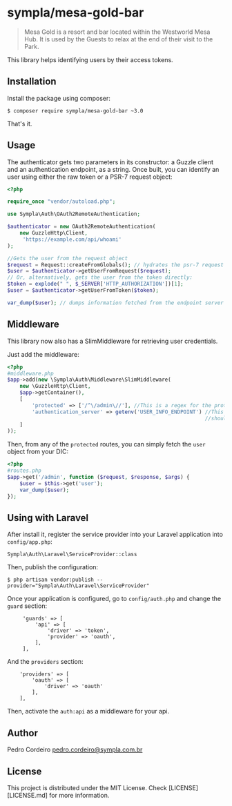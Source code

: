 # sympla/mesa-gold-bar

> Mesa Gold is a resort and bar located within the Westworld Mesa Hub.
> It is used by the Guests to relax at the end of their visit to the Park.

This library helps identifying users by their access tokens.

## Installation

Install the package using composer:

    $ composer require sympla/mesa-gold-bar ~3.0

That's it.

## Usage

The authenticator gets two parameters in its constructor: a Guzzle client and an
authentication endpoint, as a string. Once built, you can identify an user
using either the raw token or a PSR-7 request object:

```php
<?php

require_once "vendor/autoload.php";

use Sympla\Auth\OAuth2RemoteAuthentication;

$authenticator = new OAuth2RemoteAuthentication(
    new GuzzleHttp\Client,
     'https://example.com/api/whoami'
);

//Gets the user from the request object
$request = Request::createFromGlobals(); // hydrates the psr-7 request object
$user = $authenticator->getUserFromRequest($request);
// Or, alternatively, gets the user from the token directly:
$token = explode(" ", $_SERVER['HTTP_AUTHORIZATION'])[1];
$user = $authenticator->getUserFromToken($token);

var_dump($user); // dumps information fetched from the endpoint server about the user.

```

## Middleware

This library now also has a SlimMiddleware for retrieving user credentials.

Just add the middleware:

```php
<?php
#middleware.php
$app->add(new \Sympla\Auth\Middleware\SlimMiddleware(
    new \GuzzleHttp\Client,
    $app->getContainer(),
    [
        'protected' => ['/^\/admin\//'], //This is a regex for the protected URIs
        'authentication_server' => getenv('USER_INFO_ENDPOINT') //This is where the middleware
                                                                //should try to fetch the user info from
    ]
));
```

Then, from any of the `protected` routes, you can simply fetch the `user` object
from your DIC:

```php
<?php
#routes.php
$app->get('/admin', function ($request, $response, $args) {
    $user = $this->get('user');
    var_dump($user);
});
```

## Using with Laravel

After install it, register the service provider into your Laravel application
into `config/app.php`:

    Sympla\Auth\Laravel\ServiceProvider::class


Then, publish the configuration:

    $ php artisan vendor:publish --provider="Sympla\Auth\Laravel\ServiceProvider"

Once your application is configured, go to `config/auth.php` and change the `guard` section:

```
     'guards' => [
         'api' => [
             'driver' => 'token',
             'provider' => 'oauth',
         ],
     ],
```

And the `providers` section:

```
    'providers' => [
        'oauth' => [
            'driver' => 'oauth'
        ],
    ],
```

Then, activate the `auth:api` as a middleware for your api.

## Author

Pedro Cordeiro <pedro.cordeiro@sympla.com.br>

## License

This project is distributed under the MIT License. Check [LICENSE][LICENSE.md] for more information.
